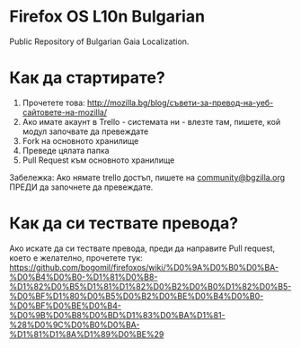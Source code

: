 Firefox OS L10n Bulgarian
===========================
Public Repository of Bulgarian Gaia Localization.


Как да стартирате?
==============
1. Прочетете това: http://mozilla.bg/blog/съвети-за-превод-на-уеб-сайтовете-на-mozilla/
2. Ако имате акаунт в Trello - системата ни - влезте там, пишете, кой модул започвате да превеждате 
3. Fork на основното хранилище
4. Преведе цялата папка
5. Pull Request към основното хранилище

Забележка: Aко нямате trello достъп, пишете на community@bgzilla.org ПРЕДИ да започнете да превеждате.

Как да си тествате превода?
====
Ако искате да си тествате превода, преди да направите Pull request, което е желателно, прочетете тук:
https://github.com/bogomil/firefoxos/wiki/%D0%9A%D0%B0%D0%BA-%D0%B4%D0%B0-%D1%81%D0%B8-%D1%82%D0%B5%D1%81%D1%82%D0%B2%D0%B0%D1%82%D0%B5-%D0%BF%D1%80%D0%B5%D0%B2%D0%BE%D0%B4%D0%B0-%D0%BF%D0%BE%D0%B4-%D0%9B%D0%B8%D0%BD%D1%83%D0%BA%D1%81-%28%D0%9C%D0%B0%D0%BA-%D1%81%D1%8A%D1%89%D0%BE%29
